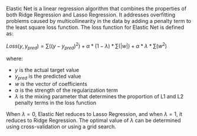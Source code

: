 Elastic Net is a linear regression algorithm that combines the properties of both Ridge Regression and Lasso Regression. It addresses overfitting problems caused by multicollinearity in the data by adding a penalty term to the least square loss function. The loss function for Elastic Net is defined as:

$Loss(y, y_{pred}) = \sum((y - y_{pred})^2) + \alpha * (1 - \lambda) * \sum(|w|) + \alpha * \lambda * \sum(w^2)$

where:

-   $y$ is the actual target value
-   $y_{pred}$ is the predicted value
-   $w$ is the vector of coefficients
-   $\alpha$ is the strength of the regularization term
-   $\lambda$ is the mixing parameter that determines the proportion of L1 and L2 penalty terms in the loss function

When $\lambda = 0$, Elastic Net reduces to Lasso Regression, and when $\lambda = 1$, it reduces to Ridge Regression. The optimal value of $\lambda$ can be determined using cross-validation or using a grid search.


